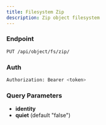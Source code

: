 ```yaml
---
title: Filesystem Zip
description: Zip object filesystem
---
```


### Endpoint

```bash
PUT /api/object/fs/zip/
```

### Auth

```bash
Authorization: Bearer <token>
```

### Query Parameters

- **identity**
- **quiet** (default "false")

